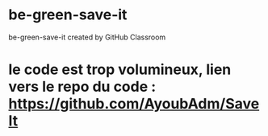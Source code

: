 # be-green-save-it
be-green-save-it created by GitHub Classroom


# le code est trop volumineux, lien vers le repo du code : https://github.com/AyoubAdm/SaveIt
